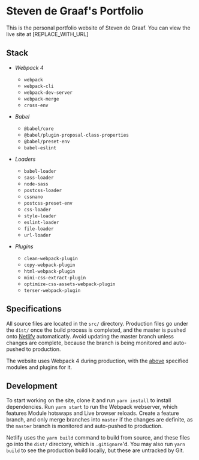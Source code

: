 # Steven de Graaf's Portfolio

This is the personal portfolio website of Steven de Graaf. You can view the live site at [REPLACE_WITH_URL]

## Stack

- *Webpack 4*
    - `webpack`
    - `webpack-cli`
    - `webpack-dev-server`
    - `webpack-merge`
    - `cross-env`
    
- *Babel*
    - `@babel/core`
    - `@babel/plugin-proposal-class-properties`
    - `@babel/preset-env`
    - `babel-eslint`
    
- *Loaders*
    - `babel-loader`
    - `sass-loader`
    - `node-sass`
    - `postcss-loader`
    - `cssnano`
    - `postcss-preset-env`
    - `css-loader`
    - `style-loader`
    - `eslint-loader`
    - `file-loader`
    - `url-loader`
    
- *Plugins*
    - `clean-webpack-plugin`
    - `copy-webpack-plugin`
    - `html-webpack-plugin`
    - `mini-css-extract-plugin`
    - `optimize-css-assets-webpack-plugin`
    - `terser-webpack-plugin`

## Specifications

All source files are located in the `src/` directory. Production files go under the `dist/` once the build process is completed, and the master is pushed onto [Netlify](https://www.netlify.com) automaticatly. Avoid updating the master branch unless changes are complete, because the branch is being monitored and auto-pushed to production.

The website uses Webpack 4 during production, with the [above](#stack) specified modules and plugins for it.

## Development

To start working on the site, clone it and run `yarn install` to install dependencies. Run `yarn start` to run the Webpack webserver, which features Module hotswaps and Live browser reloads. Create a feature branch, and only merge branches into `master` if the changes are definite, as the `master` branch is monitored and auto-pushed to production.

Netlify uses the `yarn build` command to build from source, and these files go into the `dist/` directory, which is `.gitignore`'d. You may also run `yarn build` to see the production build locally, but these are untracked by Git.